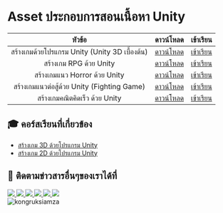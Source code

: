 # Asset ประกอบการสอนเนื้อหา Unity
| หัวข้อ | ดาวน์โหลด |เข้าเรียน|
|:------------------------:|:----:|:----:|
|   สร้างเกมด้วยโปรแกรม Unity (Unity 3D เบื้องต้น)      | [ดาวน์โหลด](https://mega.nz/file/rOQ20JSA#0h2rY9WH6BwNDWQiH6J1vGG-QHERFyM1XVCffurKWvs) |[เข้าเรียน](https://www.youtube.com/playlist?list=PLltVQYLz1BMDhUDdZC506aF8PFwdIYbBc)|
|   สร้างเกม RPG ด้วย Unity        | [ดาวน์โหลด](https://mega.nz/file/bLZUGDTR#duajhwXg1KDJ_rfdxFymF3vnkuXF4ivq5rsTZuX2Yvk) |[เข้าเรียน](https://www.youtube.com/playlist?list=PLltVQYLz1BMCWvQP3_ldmawTOb0LhC4Db)|
|   สร้างเกมแนว Horror ด้วย Unity        | [ดาวน์โหลด](https://mega.nz/file/3XZlDKpC#9UHnGjTlaEzMXIaZN6b63RL_auff3RBleuEbwa97C0Q) |[เข้าเรียน](https://www.youtube.com/playlist?list=PLltVQYLz1BMCJzmdMVupw2BSfgei5XV8U)|
|   สร้างเกมแนวต่อสู้ด้วย Unity (Fighting Game)        | [ดาวน์โหลด](https://mega.nz/file/PPxkWSqY#zi6gukLpFVZbgsRRVVar96NPUHXwwihVbrwOJCXSt14) |[เข้าเรียน](https://www.youtube.com/playlist?list=PLltVQYLz1BMBuRkl_KYOpryy3mCmzWMWf)|
|   สร้างเกมคณิตคิดเร็ว ด้วย Unity        | [ดาวน์โหลด](https://mega.nz/file/ibRlmKLI#5Qi2R6scU4YWsoXlpzGOoWIl8t87ccinPkaM6I9ViK0) |[เข้าเรียน](https://youtu.be/I6EOBr_2X8g?si=BTHv1VE-3avMlnma)|

## 🎓 คอร์สเรียนที่เกี่ยวข้อง
- [สร้างเกม 3D ด้วยโปรแกรม Unity](https://www.udemy.com/course/unity-3d-game/?referralCode=F02D3B6DC87F9D3CB1CB)
- [สร้างเกม 2D ด้วยโปรแกรม Unity](https://www.udemy.com/course/unity-2d-tutorial/?referralCode=D74E1D9AA819BAA65847)

## 📢 ติดตามข่าวสารอื่นๆของเราได้ที่
<div id="badges">
  <a href="https://www.facebook.com/KongRuksiamTutorial" target="_blank">
    <img src="https://img.shields.io/badge/Facebook-1877F2?style=for-the-badge&logo=facebook&logoColor=white"/>
  </a>
  <a href="https://www.youtube.com/@KongRuksiamOfficial" target="_blank">
    <img src="https://img.shields.io/badge/YouTube-FF0000?style=for-the-badge&logo=youtube&logoColor=white"/>
  </a>
    <a href="https://www.udemy.com/user/kong-ruksiam/" target="_blank">
    <img src="https://img.shields.io/badge/Udemy-A435F0?style=for-the-badge&logo=Udemy&logoColor=white"/>
  </a>
  <a href="https://medium.com/@kongruksiam" target="_blank">
    <img src="https://img.shields.io/badge/Medium-12100E?style=for-the-badge&logo=medium&logoColor=white"/>
  </a>
  <a href="https://codepen.io/kongruksiamstudio" target="_blank">
    <img src="https://img.shields.io/badge/Codepen-000000?style=for-the-badge&logo=codepen&logoColor=white"/>
  </a>
  <a href="https://www.tiktok.com/@kongruksiamstudio" target="_blank">
    <img src="https://img.shields.io/badge/TikTok-000000?style=for-the-badge&logo=tiktok&logoColor=white"/>
  </a>
  <br>
  <img src="https://komarev.com/ghpvc/?username=kongruksiamza&style=flat-square&color=blue" alt="kongruksiamza"/>
</div>
